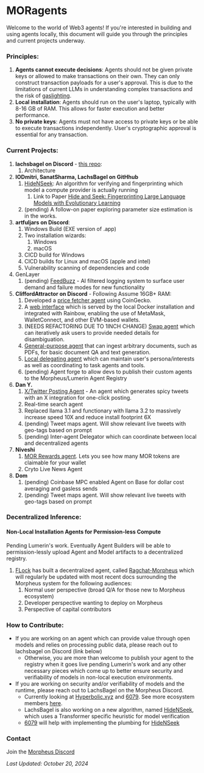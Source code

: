 # MORagents
Welcome to the world of Web3 agents! If you're interested in building and using agents locally, this document will guide you through the principles and
current projects underway.

### Principles:
1. **Agents cannot execute decisions**: Agents should not be given private keys or allowed to make transactions on their own. They can only construct transaction
payloads for a user's approval. This is due to the limitations of current LLMs in understanding complex transactions and the risk of [gaslighting](https://arxiv.org/abs/2311.04235).
2. **Local installation**: Agents should run on the user's laptop, typically with 8-16 GB of RAM. This allows for faster execution and better performance.
3. **No private keys**: Agents must not have access to private keys or be able to execute transactions independently. User's cryptographic approval is essential for any
transaction.

### Current Projects:
1. **lachsbagel on Discord** - [this repo](https://github.com/MorpheusAIs/moragents):
   1. Architecture
2. **IODmitri, SanatSharma, LachsBagel on GitHhub**
   1. [HideNSeek](https://github.com/MorpheusAIs/HideNSeek): An algorithm for verifying and fingerprinting which model a compute provider is actually running
      1. Link to Paper [Hide and Seek: Fingerprinting Large Language Models with Evolutionary Learning](https://www.arxiv.org/abs/2408.02871)
   2. (pending) A follow-on paper exploring parameter size estimation is in the works.
3. **artfuljars on Discord**:
   1. Windows Build (EXE version of .app)
   2. Two installation wizards:
      1. Windows
      2. macOS
   3. CICD build for Windows
   4. CICD builds for Linux and macOS (apple and intel)
   5. Vulnerability scanning of dependencies and code
4. GenLayer
   1. (pending) [FeedBuzz](https://github.com/yeagerai/feedbuzz-contracts) - AI filtered logging system to surface user demand and failure modes for new functionality
5. **CliffordAttractor on Discord** - Following Assume 16GB+ RAM:
   1. Developed a [price fetcher agent](submodules/moragents_dockers/agents/src/data_agent) using CoinGecko.
   2. A [web interface](submodules/moragents_dockers/frontend) which is served by the local Docker installation and integrated with Rainbow, enabling the use of MetaMask, WalletConnect, and other
   EVM-based wallets.
   3. (NEEDS REFACTORING DUE TO 1INCH CHANGE) [Swap agent](submodules/moragents_dockers/agents/src/swap_agent) which can iteratively ask users to provide needed details for disambiguation.
   4. [General-purpose agent](https://github.com/MorpheusAIs/moragents/pull/34) that can ingest arbitrary documents, such as PDFs, for basic document QA and text generation.
   5. [Local delegating agent](https://github.com/MorpheusAIs/moragents/pull/45) which can maintain user's persona/interests as well as coordinating to task agents and tools.
   6. (pending) Agent forge to allow devs to publish their custom agents to the Morpheus/Lumerin Agent Registry
7. **Dan Y.**
   1. [X/Twitter Posting Agent](https://github.com/MorpheusAIs/moragents/pull/57) - An agent which generates spicy tweets with an X integration for one-click posting.
   2. Real-time search agent
   3. Replaced llama 3.1 and functionary with llama 3.2 to massively increase speed 10X and reduce install footprint 6X
   4. (pending) Tweet maps agent. Will show relevant live tweets with geo-tags based on prompt
   5. (pending) Inter-agent Delegator which can coordinate between local and decentralized agents
7. **Niveshi**
   1. [MOR Rewards agent](https://github.com/MorpheusAIs/moragents/tree/main/submodules/moragents_dockers/agents/src/reward_agent/src). Lets you see how many MOR tokens are claimable for your wallet
   2. Cryto Live News Agent
8. **Dom**
   1. (pending) Coinbase MPC enabled Agent on Base for dollar cost averaging and gasless sends
   2. (pending) Tweet maps agent. Will show relevant live tweets with geo-tags based on prompt

### Decentralized Inference:
#### Non-Local Installation Agents for Permission-less Compute
Pending Lumerin's work. Eventually Agent Builders will be able to permission-lessly upload Agent and Model artifacts to a decentralized registry.
1. [FLock](https://www.flock.io/#/) has built a decentralized agent, called [Ragchat-Morpheus](https://github.com/FLock-io/ragchat-morpheus) which will regularly be updated with most recent docs surrounding the Morpheus system for the following audiences:
   1. Normal user perspective (broad Q/A for those new to Morpheus ecosystem)
   2. Developer perspective wanting to deploy on Morpheus
   3. Perspective of capital contributors


### How to Contribute:
- If you are working on an agent which can provide value through open models and relies on processing public data, please reach out to lachsbagel on Discord (link below)
  - Otherwise, you are more than welcome to publish your agent to the registry when it goes live pending Lumerin's work and any other necessary pieces which come up to better ensure security and verifiability of models in non-local execution environments.
- If you are working on security and/or verifiability of models and the runtime, please reach out to LachsBagel on the Morpheus Discord.
  - Currently looking at [Hyperbolic.xyz](https://hyperbolic.xyz) and [6079](https://docs.6079.ai/technology/6079-proof-of-inference-protocol). See more ecosystem members [here](https://mor.org/ecosystem).
  - LachsBagel is also working on a new algorithm, named [HideNSeek](https://github.com/MorpheusAIs/HideNSeek), which uses a Transformer specific heuristic for model verification
  - [6079](https://6079.ai/) will help with implementing the plumbing for [HideNSeek](https://github.com/MorpheusAIs/HideNSeek)

### Contact
Join the [Morpheus Discord](https://discord.com/invite/Dc26EFb6JK)

*Last Updated: October 20, 2024*
